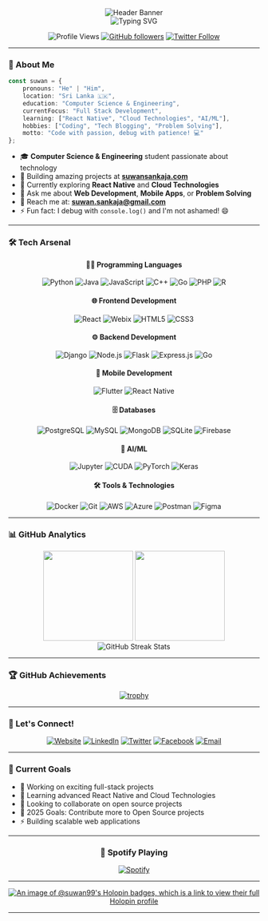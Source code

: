 <!-- Header Banner -->
<div align="center">
  <img src="https://filedn.eu/lVNP1DcGQUE5OPMMHbPaQeb/Github%20Readme/fun_typing.gif" alt="Header Banner" />
</div>

<!-- Animated typing effect -->
<div align="center">
  <img src="https://readme-typing-svg.herokuapp.com?font=Fira+Code&size=32&duration=2800&pause=2000&color=A9FEF7&center=true&vCenter=true&width=940&lines=Hey+there!+I'm+Suwan+Sankaja+%F0%9F%91%8B;Computer+Science+%26+Engineering+Student;Full+Stack+Developer+from+Sri+Lanka;Always+learning+new+technologies!" alt="Typing SVG" />
</div>

<div align="center">
  
  ![Profile Views](https://komarev.com/ghpvc/?username=suwansankaja&color=blueviolet&style=for-the-badge&label=Profile+Views)
  [![GitHub followers](https://img.shields.io/github/followers/suwansankaja?label=Followers&style=for-the-badge&color=blue)](https://github.com/suwansankaja)
  [![Twitter Follow](https://img.shields.io/twitter/follow/suwansankaja?style=for-the-badge&color=1DA1F2&logo=twitter)](https://twitter.com/suwansankaja)
  
</div>

---



### 🚀 About Me

```typescript
const suwan = {
    pronouns: "He" | "Him",
    location: "Sri Lanka 🇱🇰",
    education: "Computer Science & Engineering",
    currentFocus: "Full Stack Development",
    learning: ["React Native", "Cloud Technologies", "AI/ML"],
    hobbies: ["Coding", "Tech Blogging", "Problem Solving"],
    motto: "Code with passion, debug with patience! 💻"
};
```

- 🎓 **Computer Science & Engineering** student passionate about technology
- 💼 Building amazing projects at **[suwansankaja.com](https://suwansankaja.com)**
- 🌱 Currently exploring **React Native** and **Cloud Technologies**
- 💬 Ask me about **Web Development**, **Mobile Apps**, or **Problem Solving**
- 📧 Reach me at: **suwan.sankaja@gmail.com**
- ⚡ Fun fact: I debug with `console.log()` and I'm not ashamed! 😄

---

### 🛠️ Tech Arsenal

<div align="center">

#### 👨‍💻 Programming Languages
![Python](https://img.shields.io/badge/Python-3776AB?style=for-the-badge&logo=python&logoColor=white)
![Java](https://img.shields.io/badge/Java-ED8B00?style=for-the-badge&logo=java&logoColor=white)
![JavaScript](https://img.shields.io/badge/JavaScript-F7DF1E?style=for-the-badge&logo=javascript&logoColor=black)
![C++](https://img.shields.io/badge/C++-00599C?style=for-the-badge&logo=cplusplus&logoColor=white)
![Go](https://img.shields.io/badge/Go-00ADD8?style=for-the-badge&logo=go&logoColor=white)
![PHP](https://img.shields.io/badge/PHP-777BB4?style=for-the-badge&logo=php&logoColor=white)
![R](https://img.shields.io/badge/R-276DC3?style=for-the-badge&logo=r&logoColor=white)

#### 🌐 Frontend Development
![React](https://img.shields.io/badge/React-20232A?style=for-the-badge&logo=react&logoColor=61DAFB)
![Webix](https://img.shields.io/badge/Webix-1ABC9C?style=for-the-badge&logo=webix&logoColor=white)
![HTML5](https://img.shields.io/badge/HTML5-E34F26?style=for-the-badge&logo=html5&logoColor=white)
![CSS3](https://img.shields.io/badge/CSS3-1572B6?style=for-the-badge&logo=css3&logoColor=white)

#### ⚙️ Backend Development
![Django](https://img.shields.io/badge/Django-092E20?style=for-the-badge&logo=django&logoColor=white)
![Node.js](https://img.shields.io/badge/Node.js-43853D?style=for-the-badge&logo=node.js&logoColor=white)
![Flask](https://img.shields.io/badge/Flask-000000?style=for-the-badge&logo=flask&logoColor=white)
![Express.js](https://img.shields.io/badge/Express.js-404D59?style=for-the-badge&logo=express&logoColor=white)
![Go](https://img.shields.io/badge/Go-00ADD8?style=for-the-badge&logo=go&logoColor=white)

#### 📱 Mobile Development
![Flutter](https://img.shields.io/badge/Flutter-02569B?style=for-the-badge&logo=flutter&logoColor=white)
![React Native](https://img.shields.io/badge/React_Native-20232A?style=for-the-badge&logo=react&logoColor=61DAFB)

#### 🗄️ Databases
![PostgreSQL](https://img.shields.io/badge/PostgreSQL-316192?style=for-the-badge&logo=postgresql&logoColor=white)
![MySQL](https://img.shields.io/badge/MySQL-005C84?style=for-the-badge&logo=mysql&logoColor=white)
![MongoDB](https://img.shields.io/badge/MongoDB-4EA94B?style=for-the-badge&logo=mongodb&logoColor=white)
![SQLite](https://img.shields.io/badge/SQLite-07405E?style=for-the-badge&logo=sqlite&logoColor=white)
![Firebase](https://img.shields.io/badge/Firebase-039BE5?style=for-the-badge&logo=Firebase&logoColor=white)

#### 🤖 AI/ML
![Jupyter](https://img.shields.io/badge/Jupyter-FA0F00?style=for-the-badge&logo=jupyter&logoColor=white)
![CUDA](https://img.shields.io/badge/CUDA-76B900?style=for-the-badge&logo=nvidia&logoColor=white)
![PyTorch](https://img.shields.io/badge/PyTorch-EE4C2C?style=for-the-badge&logo=pytorch&logoColor=white)
![Keras](https://img.shields.io/badge/Keras-D00000?style=for-the-badge&logo=keras&logoColor=white)

#### 🛠️ Tools & Technologies
![Docker](https://img.shields.io/badge/Docker-2496ED?style=for-the-badge&logo=docker&logoColor=white)
![Git](https://img.shields.io/badge/Git-F05032?style=for-the-badge&logo=git&logoColor=white)
![AWS](https://img.shields.io/badge/AWS-232F3E?style=for-the-badge&logo=amazon-aws&logoColor=white)
![Azure](https://img.shields.io/badge/Azure-0078D4?style=for-the-badge&logo=microsoft-azure&logoColor=white)
![Postman](https://img.shields.io/badge/Postman-FF6C37?style=for-the-badge&logo=postman&logoColor=white)
![Figma](https://img.shields.io/badge/Figma-F24E1E?style=for-the-badge&logo=figma&logoColor=white)

</div>

---

### 📊 GitHub Analytics

<div align="center">
  <img height="180em" src="https://github-readme-stats.vercel.app/api?username=suwansankaja&show_icons=true&theme=radical&include_all_commits=true&count_private=true"/>
  <img height="180em" src="https://github-readme-stats.vercel.app/api/top-langs/?username=suwansankaja&layout=compact&langs_count=8&theme=radical"/>
</div>

<div align="center">
  <img src="https://github-readme-streak-stats.herokuapp.com/?user=suwansankaja&theme=radical" alt="GitHub Streak Stats" />
</div>


---

### 🏆 GitHub Achievements

<div align="center">
  
[![trophy](https://github-profile-trophy.vercel.app/?username=suwansankaja&theme=radical&no-frame=false&no-bg=false&margin-w=4&row=1)](https://github.com/ryo-ma/github-profile-trophy)

</div>

---

### 🤝 Let's Connect!

<div align="center">

[![Website](https://img.shields.io/badge/Portfolio-FF5722?style=for-the-badge&logo=google-chrome&logoColor=white)](https://suwansankaja.com)
[![LinkedIn](https://img.shields.io/badge/LinkedIn-0077B5?style=for-the-badge&logo=linkedin&logoColor=white)](https://linkedin.com/in/suwansankaja)
[![Twitter](https://img.shields.io/badge/Twitter-1DA1F2?style=for-the-badge&logo=twitter&logoColor=white)](https://twitter.com/suwansankaja)
[![Facebook](https://img.shields.io/badge/Facebook-1877F2?style=for-the-badge&logo=facebook&logoColor=white)](https://fb.com/suwansankaja1999)
[![Email](https://img.shields.io/badge/Gmail-D14836?style=for-the-badge&logo=gmail&logoColor=white)](mailto:suwan.sankaja@gmail.com)

</div>

---

### 🎯 Current Goals

- 🔭 Working on exciting full-stack projects
- 🌱 Learning advanced React Native and Cloud Technologies
- 👯 Looking to collaborate on open source projects
- 🥅 2025 Goals: Contribute more to Open Source projects
- ⚡ Building scalable web applications

---

<div align="center">


### 🎵 Spotify Playing
[![Spotify](https://novatorem.vercel.app/api/spotify)](https://open.spotify.com/user/suwansankaja)

---

[![An image of @suwan99's Holopin badges, which is a link to view their full Holopin profile](https://holopin.me/suwan99)](https://holopin.io/@suwan99)

---



</div>
